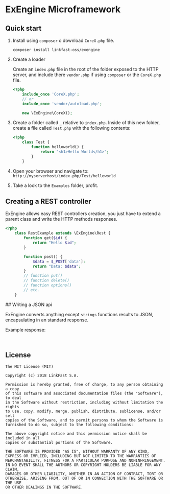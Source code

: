 # ExEngine Microframework

## Quick start

1. Install using `composer` o download `CoreX.php` file.

    ```
    composer install linkfast-oss/exengine
    ````

2. Create a loader

    Create an `index.php` file in the root of the folder exposed to the HTTP server, and include there `vendor.php` if using `composer` or the `CoreX.php` file.

    ```php
    <?php
        include_once 'CoreX.php';
        // or
        include_once 'vendor/autoload.php';

        new \ExEngine\CoreX();
    ```

3. Create a folder called `_` relative to `index.php`. Inside of this new folder, create a file called `Test.php` with the following contents:

    ```php
    <?php
        class Test {
            function helloworld() {
                return "<h1>Hello World</h1>";
            }
        }
    ```

4. Open your browser and navigate to: `http://myserverhost/index.php/Test/helloworld`

5. Take a look to the `Examples` folder, profit.

## Creating a REST controller

ExEngine allows easy REST controllers creation, you just have to extend a parent class and write the HTTP methods responses.

```php
<?php
    class RestExample extends \ExEngine\Rest {
        function get($id) {
            return "Hello $id";
        }

        function post() {
            $data = $_POST['data'];
            return "Data: $data";
        }
        // function put()
        // function delete()
        // function options()
        // etc.
    }
```

## Writing a JSON api

ExEngine converts anything except `strings` functions results to JSON, encapsulating in an standard response.

Example response:
```json
    
```

## License

```
The MIT License (MIT)

Copyright (c) 2018 LinkFast S.A.

Permission is hereby granted, free of charge, to any person obtaining a copy
of this software and associated documentation files (the "Software"), to deal
in the Software without restriction, including without limitation the rights
to use, copy, modify, merge, publish, distribute, sublicense, and/or sell
copies of the Software, and to permit persons to whom the Software is
furnished to do so, subject to the following conditions:

The above copyright notice and this permission notice shall be included in all
copies or substantial portions of the Software.

THE SOFTWARE IS PROVIDED "AS IS", WITHOUT WARRANTY OF ANY KIND,
EXPRESS OR IMPLIED, INCLUDING BUT NOT LIMITED TO THE WARRANTIES OF
MERCHANTABILITY, FITNESS FOR A PARTICULAR PURPOSE AND NONINFRINGEMENT.
IN NO EVENT SHALL THE AUTHORS OR COPYRIGHT HOLDERS BE LIABLE FOR ANY CLAIM,
DAMAGES OR OTHER LIABILITY, WHETHER IN AN ACTION OF CONTRACT, TORT OR
OTHERWISE, ARISING FROM, OUT OF OR IN CONNECTION WITH THE SOFTWARE OR THE USE
OR OTHER DEALINGS IN THE SOFTWARE.
```